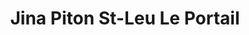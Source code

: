 ---
title: "Jina Piton St-Leu Le Portail"
url: /saint-leu/jina-piton-st-leu-le-portail/
shop: chaussures
---